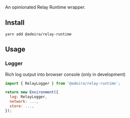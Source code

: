 An opinionated Relay Runtime wrapper.

## Install

`yarn add @adeira/relay-runtime`

## Usage

### Logger

Rich log output into browser console (only in development)

```js
import { RelayLogger } from '@adeira/relay-runtime';

return new Environment({
  log: RelayLogger,
  network: ...,
  store: ...,
});
```
